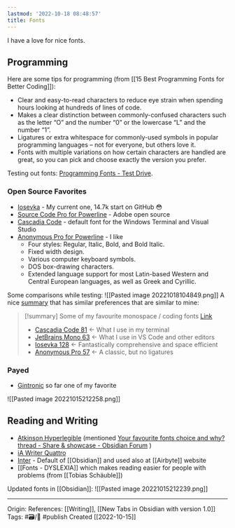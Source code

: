 ```yaml
---
lastmod: '2022-10-18 08:48:57'
title: Fonts
---
```


I have a love for nice fonts.

## Programming
Here are some tips for programming (from [[15 Best Programming Fonts for Better Coding]]):
- Clear and easy-to-read characters to reduce eye strain when spending hours looking at hundreds of lines of code.
- Makes a clear distinction between commonly-confused characters such as the letter “O” and the number “0” or the lowercase “L” and the number “1”.
- Ligatures or extra whitespace for commonly-used symbols in popular programming languages – not for everyone, but others love it.
- Fonts with multiple variations on how certain characters are handled are great, so you can pick and choose exactly the version you prefer.

Testing out fonts: [Programming Fonts - Test Drive](https://www.programmingfonts.org/).

### Open Source Favorites
- [Iosevka](https://github.com/be5invis/Iosevka) - My current one, 14.7k start on GitHub 😳
- [Source Code Pro for Powerline](https://kinsta.com/blog/best-programming-fonts/#4-source-code-pro) - Adobe open source
- [Cascadia Code](https://kinsta.com/blog/best-programming-fonts/#9-cascadia-code) - default font for the Windows Terminal and Visual Studio
- [Anonymous Pro for Powerline](https://www.marksimonson.com/fonts/view/anonymous-pro) - I like
	- Four styles: Regular, Italic, Bold, and Bold Italic.
	- Fixed width design.
	- Various computer keyboard symbols.
	- DOS box-drawing characters.
	- Extended language support for most Latin-based Western and Central European languages, as well as Greek and Cyrillic.

Some comparisons while testing:
![[Pasted image 20221018104849.png]]
A nice [summary](https://forum.obsidian.md/t/your-favourite-fonts-choice-and-why-thread/18129/6?u=sspaeti) that has similar preferences that are similar to mine:
	
> [!summary]  Some of my favourite monospace / coding fonts [Link](https://forum.obsidian.md/t/your-favourite-fonts-choice-and-why-thread/18129/6?u=sspaeti)
> - [Cascadia Code 81](https://devblogs.microsoft.com/commandline/cascadia-code/) ← What I use in my terminal
> - [JetBrains Mono 63](https://www.jetbrains.com/lp/mono/) ← What I use in VS Code and other editors
> - [Iosevka 128](https://typeof.net/Iosevka/) ← Fantastically comprehensive and space efficient
> - [Anonymous Pro 57](https://fonts.google.com/specimen/Anonymous+Pro) ← A classic, but no ligatures

### Payed
- [Gintronic](https://markfromberg.com/index.php?/projects/gintronic/) so far one of my favorite

![[Pasted image 20221015212258.png]]

## Reading and Writing
- [Atkinson Hyperlegible](https://brailleinstitute.org/freefont) (mentioned [Your favourite fonts choice and why? thread - Share & showcase - Obsidian Forum](https://forum.obsidian.md/t/your-favourite-fonts-choice-and-why-thread/18129/5?u=sspaeti) )
- [iA Writer Quattro](https://github.com/iaolo/iA-Fonts/tree/8548eea983611993db2d6f65bd3ae1609f62dcbd) 
- [Inter](https://fonts.google.com/specimen/Inter) - Default of [[Obsidian]] and used also at [[Airbyte]] website
- [[Fonts - DYSLEXIA]] which makes reading easier for people with problems (from [[Tobias Schäuble]])

Updated fonts in [[Obsidian]]:
![[Pasted image 20221015212239.png]]

---
Origin: 
References: [[Writing]], [[New Tabs in Obsidian with version 1.0]]
Tags: #🗃/🌳 #publish 
Created [[2022-10-15]]